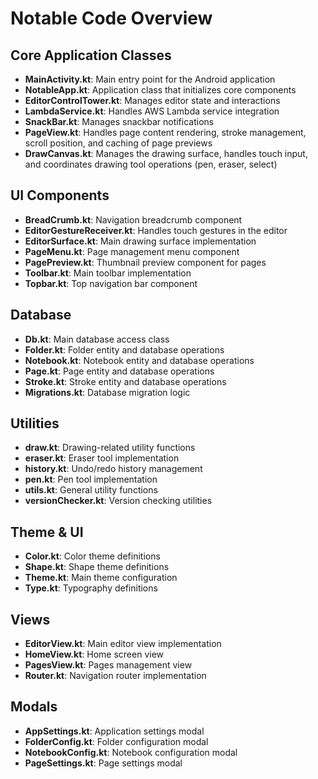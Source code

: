 # Notable Code Overview

## Core Application Classes
- **MainActivity.kt**: Main entry point for the Android application
- **NotableApp.kt**: Application class that initializes core components
- **EditorControlTower.kt**: Manages editor state and interactions
- **LambdaService.kt**: Handles AWS Lambda service integration
- **SnackBar.kt**: Manages snackbar notifications
- **PageView.kt**: Handles page content rendering, stroke management, scroll position, and caching of page previews
- **DrawCanvas.kt**: Manages the drawing surface, handles touch input, and coordinates drawing tool operations (pen, eraser, select)

## UI Components
- **BreadCrumb.kt**: Navigation breadcrumb component
- **EditorGestureReceiver.kt**: Handles touch gestures in the editor
- **EditorSurface.kt**: Main drawing surface implementation
- **PageMenu.kt**: Page management menu component
- **PagePreview.kt**: Thumbnail preview component for pages
- **Toolbar.kt**: Main toolbar implementation
- **Topbar.kt**: Top navigation bar component

## Database
- **Db.kt**: Main database access class
- **Folder.kt**: Folder entity and database operations
- **Notebook.kt**: Notebook entity and database operations
- **Page.kt**: Page entity and database operations
- **Stroke.kt**: Stroke entity and database operations
- **Migrations.kt**: Database migration logic

## Utilities
- **draw.kt**: Drawing-related utility functions
- **eraser.kt**: Eraser tool implementation
- **history.kt**: Undo/redo history management
- **pen.kt**: Pen tool implementation
- **utils.kt**: General utility functions
- **versionChecker.kt**: Version checking utilities

## Theme & UI
- **Color.kt**: Color theme definitions
- **Shape.kt**: Shape theme definitions
- **Theme.kt**: Main theme configuration
- **Type.kt**: Typography definitions

## Views
- **EditorView.kt**: Main editor view implementation
- **HomeView.kt**: Home screen view
- **PagesView.kt**: Pages management view
- **Router.kt**: Navigation router implementation

## Modals
- **AppSettings.kt**: Application settings modal
- **FolderConfig.kt**: Folder configuration modal
- **NotebookConfig.kt**: Notebook configuration modal
- **PageSettings.kt**: Page settings modal
